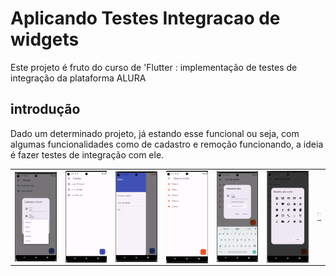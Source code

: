 # Aplicando Testes Integracao de widgets

Este projeto é fruto do curso de 'Flutter : implementação de testes de integração da plataforma ALURA

## introdução

Dado um determinado projeto, já estando esse funcional ou seja, com algumas funcionalidades como de cadastro e remoção funcionando, a ideia é fazer testes de integração com ele.


<table style="width: 100%; border-collapse: collapse;" border="0">
  <tr>
    <td style="border: none; width: 16%;"> <img src="info/cadasro_cliente_01.png" alt="cadastro" style="width: 100%; display: block;"/></td>
    <td style="border: none; width: 16%;"> <img src="info/cadasro_cliente_02.png" alt="primeiro teste sucesso" style="width: 100%; display: block;"/></td>
    <td style="border: none; width: 16%;"> <img src="info/drawer_menu.png" alt="menu" style="width: 100%; display: block;"/></td>
    <td style="border: none; width: 16%;"> <img src="info/tipo_cliente_01.png" alt="tipo cliente 1" style="width: 100%; display: block;"/></td>
    <td style="border: none; width: 16%;"> <img src="info/tipo_cliente_02.png" alt="tipo cliente 2" style="width: 100%; display: block;"/></td>
    <td style="border: none; width: 16%;"> <img src="info/tipo_cliente_03.png" alt="tipo cliente 3" style="width: 100%; display: block;"/></td>
    <td style="border: none; width: 16%;"> <img src="info/tipo_cliente_04.png" alt="tipo cliente 4" style="width: 100%; display: block;"/></td>
  </tr>
</table>


